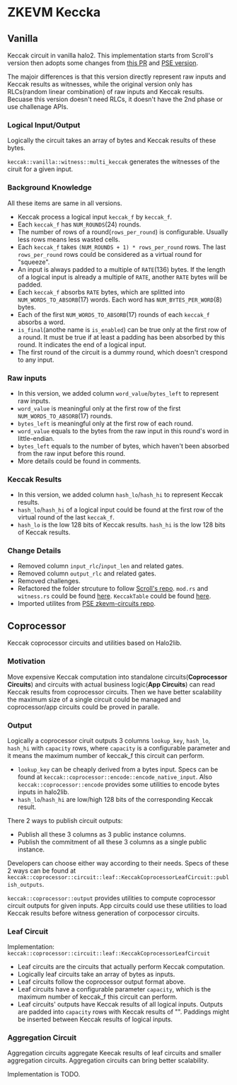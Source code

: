 # ZKEVM Keccka
## Vanilla
Keccak circuit in vanilla halo2. This implementation starts from Scroll's version then adopts some changes from [this PR](https://github.com/scroll-tech/zkevm-circuits/pull/216) and [PSE version](https://github.com/privacy-scaling-explorations/zkevm-circuits/tree/main/zkevm-circuits/src/keccak_circuit).

The majoir differences is that this version directly represent raw inputs and Keccak results as witnesses, while the original version only has RLCs(random linear combination) of raw inputs and Keccak results. Becuase this version doesn't need RLCs, it doesn't have the 2nd phase or use challenage APIs.

### Logical Input/Output
Logically the circuit takes an array of bytes and Keccak results of these bytes. 

`keccak::vanilla::witness::multi_keccak` generates the witnesses of the ciruit for a given input.
### Background Knowledge
All these items are same in all versions.
- Keccak process a logical input `keccak_f` by `keccak_f`. 
- Each `keccak_f` has `NUM_ROUNDS`(24) rounds.
- The number of rows of a round(`rows_per_round`) is configurable. Usually less rows means less wasted cells.
- Each `keccak_f` takes `(NUM_ROUNDS + 1) * rows_per_round` rows. The last `rows_per_round` rows could be considered as a virtual round for "squeeze".
- An input is always padded to a multiple of `RATE`(136) bytes. If the length of a logical input is already a multiple of `RATE`, another `RATE` bytes will be padded.
- Each `keccak_f` absorbs `RATE` bytes, which are splitted into `NUM_WORDS_TO_ABSORB`(17) words. Each word has `NUM_BYTES_PER_WORD`(8) bytes.
- Each of the first `NUM_WORDS_TO_ABSORB`(17) rounds of each `keccak_f` absorbs a word.
- `is_final`(anothe name is `is_enabled`) can be true only at the first row of a round. It must be true if at least a padding has been absorbed by this round. It indicates the end of a logical input.
- The first round of the circuit is a dummy round, which doesn't crespond to any input.

### Raw inputs
- In this version, we added column `word_value`/`bytes_left` to represent raw inputs. 
- `word_value` is meaningful only at the first row of the first `NUM_WORDS_TO_ABSORB`(17) rounds. 
- `bytes_left` is meaningful only at the first row of each round.
- `word_value` equals to the bytes from the raw input in this round's word in little-endian.
- `bytes_left` equals to the number of bytes, which haven't been absorbed from the raw input before this round.
- More details could be found in comments.

### Keccak Results
- In this version, we added column `hash_lo`/`hash_hi` to represent Keccak results.
- `hash_lo`/`hash_hi` of a logical input could be found at the first row of the virtual round of the last `keccak_f`.
- `hash_lo` is the low 128 bits of Keccak results. `hash_hi` is the low 128 bits of Keccak results.

### Change Details
- Removed column `input_rlc`/`input_len` and related gates.
- Removed column `output_rlc` and related gates.
- Removed challenges.
- Refactored the folder strcuture to follow [Scroll's repo](https://github.com/scroll-tech/zkevm-circuits/tree/95f82762cfec46140d6866c34a420ee1fc1e27c7/zkevm-circuits/src/keccak_circuit). `mod.rs` and `witness.rs` could be found [here](https://github.com/scroll-tech/zkevm-circuits/blob/develop/zkevm-circuits/src/keccak_circuit.rs). `KeccakTable` could be found [here](https://github.com/scroll-tech/zkevm-circuits/blob/95f82762cfec46140d6866c34a420ee1fc1e27c7/zkevm-circuits/src/table.rs#L1308).
- Imported utilites from [PSE zkevm-circuits repo](https://github.com/privacy-scaling-explorations/zkevm-circuits/blob/588b8b8c55bf639fc5cbf7eae575da922ea7f1fd/zkevm-circuits/src/util/word.rs). 

## Coprocessor
Keccak coprocessor circuits and utilities based on Halo2lib.

### Motivation
Move expensive Keccak computation into standalone circuits(**Coprocessor Circuits**) and circuits with actual business logic(**App Circuits**) can read Keccak results from coprocessor circuits. Then we have better scalability the maximum size of a single circuit could be managed and coprocessor/app circuits could be proved in paralle.

### Output
Logically a coprocessor ciruit outputs 3 columns `lookup_key`, `hash_lo`, `hash_hi` with `capacity` rows, where `capacity` is a configurable parameter and it means the maximum number of keccak_f this circuit can perform.

- `lookup_key` can be cheaply derived from a bytes input. Specs can be found at `keccak::coprocessor::encode::encode_native_input`. Also `keccak::coprocessor::encode` provides some utilities to encode bytes inputs in halo2lib.
- `hash_lo`/`hash_hi` are low/high 128 bits of the corresponding Keccak result.

There 2 ways to publish circuit outputs:

- Publish all these 3 columns as 3 public instance columns.
- Publish the commitment of all these 3 columns as a single public instance.

Developers can choose either way according to their needs. Specs of these 2 ways can be found at `keccak::coprocessor::circuit::leaf::KeccakCoprocessorLeafCircuit::publish_outputs`.

`keccak::coprocessor::output` provides utilities to compute coprocessor circuit outputs for given inputs. App circuits could use these utilities to load Keccak results before witness generation of corpocessor circuits.

### Leaf Circuit
Implementation: `keccak::coprocessor::circuit::leaf::KeccakCoprocessorLeafCircuit`
- Leaf circuits are the circuits that actually perform Keccak computation. 
- Logically leaf circuits take an array of bytes as inputs.
- Leaf circuits follow the coprocessor output format above.
- Leaf circuits have a configurable parameter `capacity`, which is the maximum number of keccak_f this circuit can perform.
- Leaf circuits' outputs have Keccak results of all logical inputs. Outputs are padded into `capacity` rows with Keccak results of "". Paddings might be inserted between Keccak results of logical inputs.

### Aggregation Circuit
Aggregation circuits aggregate Keecak results of leaf circuits and smaller aggregation circuits. Aggregation circuits can bring better scalability.

Implementation is TODO.